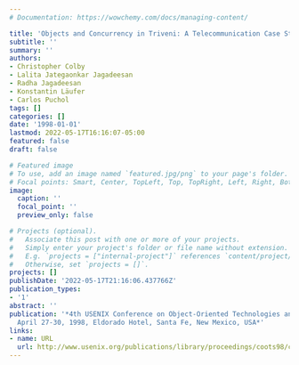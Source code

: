 ```yaml
---
# Documentation: https://wowchemy.com/docs/managing-content/

title: 'Objects and Concurrency in Triveni: A Telecommunication Case Study in Java'
subtitle: ''
summary: ''
authors:
- Christopher Colby
- Lalita Jategaonkar Jagadeesan
- Radha Jagadeesan
- Konstantin Läufer
- Carlos Puchol
tags: []
categories: []
date: '1998-01-01'
lastmod: 2022-05-17T16:16:07-05:00
featured: false
draft: false

# Featured image
# To use, add an image named `featured.jpg/png` to your page's folder.
# Focal points: Smart, Center, TopLeft, Top, TopRight, Left, Right, BottomLeft, Bottom, BottomRight.
image:
  caption: ''
  focal_point: ''
  preview_only: false

# Projects (optional).
#   Associate this post with one or more of your projects.
#   Simply enter your project's folder or file name without extension.
#   E.g. `projects = ["internal-project"]` references `content/project/deep-learning/index.md`.
#   Otherwise, set `projects = []`.
projects: []
publishDate: '2022-05-17T21:16:06.437766Z'
publication_types:
- '1'
abstract: ''
publication: '*4th USENIX Conference on Object-Oriented Technologies and Systems (COOTS),
  April 27-30, 1998, Eldorado Hotel, Santa Fe, New Mexico, USA*'
links:
- name: URL
  url: http://www.usenix.org/publications/library/proceedings/coots98/colby.html
---
```

